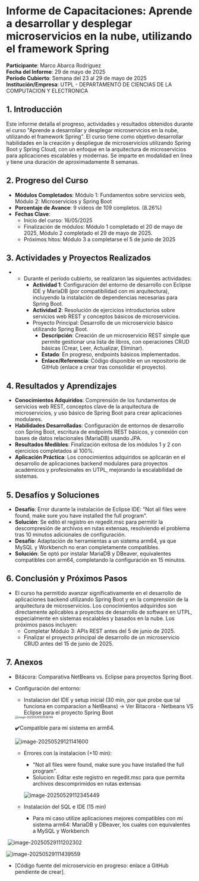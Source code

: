 # Informe de Capacitaciones: Aprende a desarrollar y desplegar microservicios en la nube, utilizando el framework Spring

**Participante**: Marco Abarca Rodriguez  
**Fecha del Informe**: 29 de mayo de 2025  
**Período Cubierto**: Semana del 23 al 29 de mayo de 2025
**Institución/Empresa**: UTPL - DEPARTAMENTO DE CIENCIAS DE LA COMPUTACION Y ELECTRONICA

## 1. Introducción
Este informe detalla el progreso, actividades y resultados obtenidos durante el curso "Aprende a desarrollar y desplegar microservicios en la nube, utilizando el framework Spring". El curso tiene como objetivo desarrollar habilidades en la creación y despliegue de microservicios utilizando Spring Boot y Spring Cloud, con un enfoque en la arquitectura de microservicios para aplicaciones escalables y modernas. Se imparte en modalidad en línea y tiene una duración de aproximadamente 8 semanas.

## 2. Progreso del Curso
- **Módulos Completados**: Módulo 1: Fundamentos sobre servicios web, Módulo 2: Microservicios y Spring Boot  
- **Porcentaje de Avance**: 9 videos de 109 completos. (8.26%)
- **Fechas Clave**:  
  - Inicio del curso: 16/05/2025
  - Finalización de módulos: Módulo 1 completado el 20 de mayo de 2025, Módulo 2 completado el 29 de mayo de 2025.
  - Próximos hitos: Módulo 3 a completarse el 5 de junio de 2025

## 3. Actividades y Proyectos Realizados
- - Durante el período cubierto, se realizaron las siguientes actividades:  
    - **Actividad 1**: Configuración del entorno de desarrollo con Eclipse IDE y MariaDB (por compatibilidad con mi arquitectura), incluyendo la instalación de dependencias necesarias para Spring Boot.  
    - **Actividad 2**: Resolución de ejercicios introductorios sobre servicios web REST y conceptos básicos de microservicios.  
    - Proyecto Principal: Desarrollo de un microservicio básico utilizando Spring Boot.  
      - **Descripción**: Creación de un microservicio REST simple que permite gestionar una lista de libros, con operaciones CRUD básicas (Crear, Leer, Actualizar, Eliminar).  
      - **Estado**: En progreso, endpoints básicos implementados.  
      - **Enlace/Referencia**: Código disponible en un repositorio de GitHub (enlace a crear tras consolidar el proyecto).

## 4. Resultados y Aprendizajes
- **Conocimientos Adquiridos**: Comprensión de los fundamentos de servicios web REST, conceptos clave de la arquitectura de microservicios, y uso básico de Spring Boot para crear aplicaciones modulares.  
- **Habilidades Desarrolladas**: Configuración de entornos de desarrollo con Spring Boot, escritura de endpoints REST básicos, y conexión con bases de datos relacionales (MariaDB) usando JPA.  
- **Resultados Medibles**: Finalización exitosa de los módulos 1 y 2 con ejercicios completados al 100%.  
- **Aplicación Práctica**: Los conocimientos adquiridos se aplicarán en el desarrollo de aplicaciones backend modulares para proyectos académicos y profesionales en UTPL, mejorando la escalabilidad de sistemas.

## 5. Desafíos y Soluciones
- **Desafío**: Error durante la instalación de Eclipse IDE: "Not all files were found, make sure you have installed the full program".  
- **Solución**: Se editó el registro en regedit.msc para permitir la descompresión de archivos en rutas extensas, resolviendo el problema tras 10 minutos adicionales de configuración.  
- **Desafío**: Adaptación de herramientas a un sistema arm64, ya que MySQL y Workbench no eran completamente compatibles.  
- **Solución**: Se optó por instalar MariaDB y DBeaver, equivalentes compatibles con arm64, completando la configuración en 15 minutos.

## 6. Conclusión y Próximos Pasos
- El curso ha permitido avanzar significativamente en el desarrollo de aplicaciones backend utilizando Spring Boot y en la comprensión de la arquitectura de microservicios. Los conocimientos adquiridos son directamente aplicables a proyectos de desarrollo de software en UTPL, especialmente en sistemas escalables y basados en la nube. Los próximos pasos incluyen:  
  - Completar Módulo 3: APIs REST antes del 5 de junio de 2025.  
  - Finalizar el proyecto principal de desarrollo de un microservicio CRUD antes del 15 de junio de 2025.

## 7. Anexos
- Bitácora: Comparativa NetBeans vs. Eclipse para proyectos Spring Boot.  

- Configuración del entorno:  

  - Instalacion del IDE y setup inicial (30 min, por que probe que tal funciona en comparacion a NetBeans) -> Ver Bitacora - Netbeans VS Eclipse para el proyecto Spring Boot


  <img src="C:\Users\mabarca1\AppData\Roaming\Typora\typora-user-images\image-20250529103556749.png" alt="image-20250529103556749" style="zoom:50%;" />

  

  ✔️Compatible para mi sistema en arm64.

  ![image-20250529121141600](C:\Users\mabarca1\AppData\Roaming\Typora\typora-user-images\image-20250529121141600.png)

  * Errores con la instalacion (+10 min):

    * "Not all files were found, make sure you have installed the full program".
    * Solucion: Editar este registro en regedit.msc para que permita archivos descomprimidos en rutas extensas

    ![image-20250529112345449](C:\Users\mabarca1\AppData\Roaming\Typora\typora-user-images\image-20250529112345449.png)

  * Instalación del SQL e IDE (15 min)

    

    -  Para mi caso utilize aplicaciones mejores compatibles con mi sistema arm64: MariaDB y DBeaver, los cuales con equivalentes a MySQL y Workbench

​	![image-20250529111202302](C:\Users\mabarca1\AppData\Roaming\Typora\typora-user-images\image-20250529111202302.png)



![image-20250529111439559](C:\Users\mabarca1\AppData\Roaming\Typora\typora-user-images\image-20250529111439559.png)

- [Código fuente del microservicio en progreso: enlace a GitHub pendiente de crear].